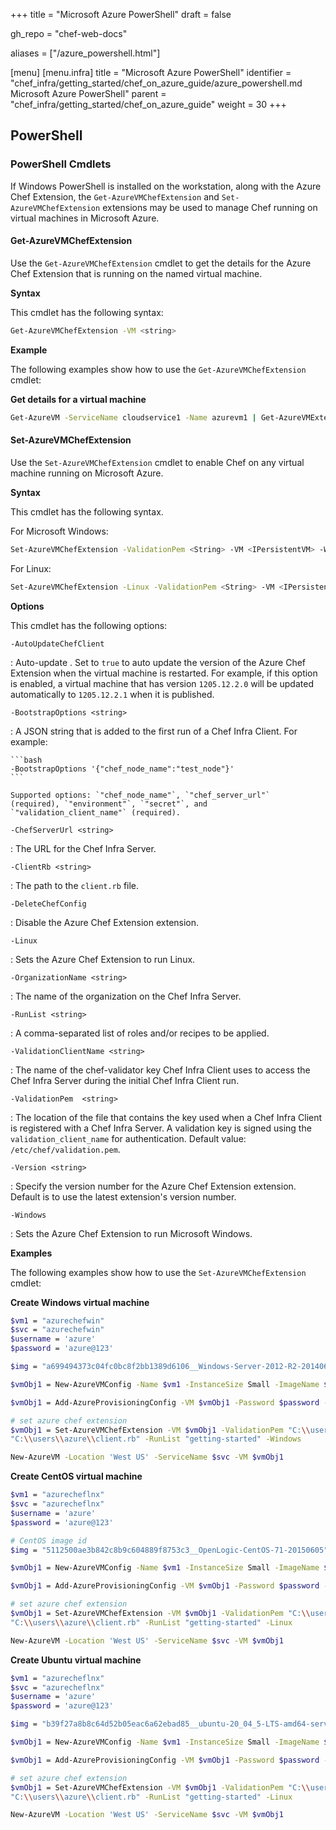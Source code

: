 +++
title = "Microsoft Azure PowerShell"
draft = false

gh_repo = "chef-web-docs"

aliases = ["/azure_powershell.html"]


[menu]
  [menu.infra]
    title = "Microsoft Azure PowerShell"
    identifier = "chef_infra/getting_started/chef_on_azure_guide/azure_powershell.md Microsoft Azure PowerShell"
    parent = "chef_infra/getting_started/chef_on_azure_guide"
    weight = 30
+++

## PowerShell

### PowerShell Cmdlets

If Windows PowerShell is installed on the workstation, along with the
Azure Chef Extension, the `Get-AzureVMChefExtension` and
`Set-AzureVMChefExtension` extensions may be used to manage Chef running
on virtual machines in Microsoft Azure.

#### Get-AzureVMChefExtension

Use the `Get-AzureVMChefExtension` cmdlet to get the details for the
Azure Chef Extension that is running on the named virtual machine.

**Syntax**

This cmdlet has the following syntax:

```bash
Get-AzureVMChefExtension -VM <string>
```

**Example**

The following examples show how to use the `Get-AzureVMChefExtension`
cmdlet:

**Get details for a virtual machine**

```bash
Get-AzureVM -ServiceName cloudservice1 -Name azurevm1 | Get-AzureVMExtension
```

#### Set-AzureVMChefExtension

Use the `Set-AzureVMChefExtension` cmdlet to enable Chef on any virtual
machine running on Microsoft Azure.

**Syntax**

This cmdlet has the following syntax.

For Microsoft Windows:

```bash
Set-AzureVMChefExtension -ValidationPem <String> -VM <IPersistentVM> -Windows [-ChefServerUrl <String> ] [-ClientRb <String> ] [-OrganizationName <String> ] [-RunList <String> ] [-ValidationClientName <String> ] [-Version <String> ] [ <CommonParameters>]
```

For Linux:

```bash
Set-AzureVMChefExtension -Linux -ValidationPem <String> -VM <IPersistentVM> [-ChefServerUrl <String> ] [-ClientRb <String> ] [-OrganizationName <String> ] [-RunList <String> ] [-ValidationClientName <String> ] [-Version <String> ] [ <CommonParameters>]
```

**Options**

This cmdlet has the following options:

`-AutoUpdateChefClient`

:   Auto-update . Set to `true` to auto update the version of the Azure
    Chef Extension when the virtual machine is restarted. For example,
    if this option is enabled, a virtual machine that has version
    `1205.12.2.0` will be updated automatically to `1205.12.2.1` when it
    is published.

`-BootstrapOptions <string>`

:   A JSON string that is added to the first run of a Chef Infra Client.
    For example:

    ```bash
    -BootstrapOptions '{"chef_node_name":"test_node"}'
    ```

    Supported options: `"chef_node_name"`, `"chef_server_url"`
    (required), `"environment"`, `"secret"`, and
    `"validation_client_name"` (required).

`-ChefServerUrl <string>`

:   The URL for the Chef Infra Server.

`-ClientRb <string>`

:   The path to the `client.rb` file.

`-DeleteChefConfig`

:   Disable the Azure Chef Extension extension.

`-Linux`

:   Sets the Azure Chef Extension to run Linux.

`-OrganizationName <string>`

:   The name of the organization on the Chef Infra Server.

`-RunList <string>`

:   A comma-separated list of roles and/or recipes to be applied.

`-ValidationClientName <string>`

:   The name of the chef-validator key Chef Infra Client uses to access
    the Chef Infra Server during the initial Chef Infra Client run.

`-ValidationPem  <string>`

:   The location of the file that contains the key used when a Chef
    Infra Client is registered with a Chef Infra Server. A validation
    key is signed using the `validation_client_name` for authentication.
    Default value: `/etc/chef/validation.pem`.

`-Version <string>`

:   Specify the version number for the Azure Chef Extension extension.
    Default is to use the latest extension's version number.

`-Windows`

:   Sets the Azure Chef Extension to run Microsoft Windows.

**Examples**

The following examples show how to use the `Set-AzureVMChefExtension`
cmdlet:

**Create Windows virtual machine**

```bash
$vm1 = "azurechefwin"
$svc = "azurechefwin"
$username = 'azure'
$password = 'azure@123'

$img = "a699494373c04fc0bc8f2bb1389d6106__Windows-Server-2012-R2-201406.01-en.us-127GB.vhd"

$vmObj1 = New-AzureVMConfig -Name $vm1 -InstanceSize Small -ImageName $img

$vmObj1 = Add-AzureProvisioningConfig -VM $vmObj1 -Password $password -AdminUsername $username -Windows

# set azure chef extension
$vmObj1 = Set-AzureVMChefExtension -VM $vmObj1 -ValidationPem "C:\\users\\azure\\msazurechef-validator.pem" -ClientRb
"C:\\users\\azure\\client.rb" -RunList "getting-started" -Windows

New-AzureVM -Location 'West US' -ServiceName $svc -VM $vmObj1
```

**Create CentOS virtual machine**

```bash
$vm1 = "azurecheflnx"
$svc = "azurecheflnx"
$username = 'azure'
$password = 'azure@123'

# CentOS image id
$img = "5112500ae3b842c8b9c604889f8753c3__OpenLogic-CentOS-71-20150605"

$vmObj1 = New-AzureVMConfig -Name $vm1 -InstanceSize Small -ImageName $img

$vmObj1 = Add-AzureProvisioningConfig -VM $vmObj1 -Password $password -Linux -LinuxUser $username

# set azure chef extension
$vmObj1 = Set-AzureVMChefExtension -VM $vmObj1 -ValidationPem "C:\\users\\azure\\msazurechef-validator.pem" -ClientRb
"C:\\users\\azure\\client.rb" -RunList "getting-started" -Linux

New-AzureVM -Location 'West US' -ServiceName $svc -VM $vmObj1
```

**Create Ubuntu virtual machine**

```bash
$vm1 = "azurecheflnx"
$svc = "azurecheflnx"
$username = 'azure'
$password = 'azure@123'

$img = "b39f27a8b8c64d52b05eac6a62ebad85__ubuntu-20_04_5-LTS-amd64-server-20150127-en-us-30GB"

$vmObj1 = New-AzureVMConfig -Name $vm1 -InstanceSize Small -ImageName $img

$vmObj1 = Add-AzureProvisioningConfig -VM $vmObj1 -Password $password -Linux -LinuxUser $username

# set azure chef extension
$vmObj1 = Set-AzureVMChefExtension -VM $vmObj1 -ValidationPem "C:\\users\\azure\\msazurechef-validator.pem" -ClientRb
"C:\\users\\azure\\client.rb" -RunList "getting-started" -Linux

New-AzureVM -Location 'West US' -ServiceName $svc -VM $vmObj1
```
